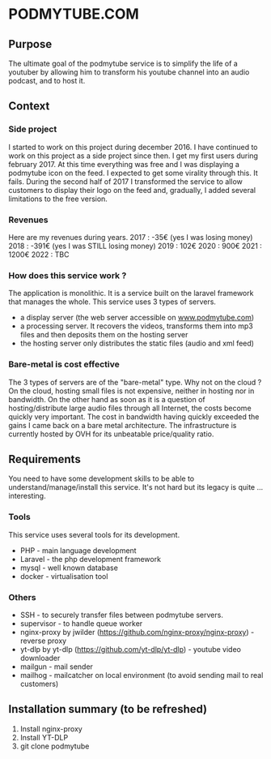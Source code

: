 # PODMYTUBE.COM

## Purpose
The ultimate goal of the podmytube service is to simplify the life of a youtuber by allowing him to transform his youtube channel into an audio podcast, and to host it.

## Context
### Side project
I started to work on this project during december 2016. 
I have continued to work on this project as a side project since then.
I get my first users during february 2017. At this time everything was free and I was displaying a podmytube icon on the feed.
I expected to get some virality through this. It fails.
During the second half of 2017 I transformed the service to allow customers to display their logo on the feed and, gradually, I added several limitations to the free version. 

### Revenues
Here are my revenues during years.
2017 : -35€ (yes I was losing money)
2018 : -391€ (yes I was STILL losing money)
2019 : 102€ 
2020 : 900€
2021 : 1200€
2022 : TBC

### How does this service work ?
The application is monolithic. It is a service built on the laravel framework that manages the whole.
This service uses 3 types of servers.
- a display server (the web server accessible on www.podmytube.com)
- a processing server. It recovers the videos, transforms them into mp3 files and then deposits them on the hosting server
- the hosting server only distributes the static files (audio and xml feed)

### Bare-metal is cost effective
The 3 types of servers are of the "bare-metal" type. 
Why not on the cloud ? 
On the cloud, hosting small files is not expensive, neither in hosting nor in bandwidth.
On the other hand as soon as it is a question of hosting/distribute large audio files through all Internet, the costs become quickly very important.
The cost in bandwidth having quickly exceeded the gains I came back on a bare metal architecture. 
The infrastructure is currently hosted by OVH for its unbeatable price/quality ratio.


## Requirements
You need to have some development skills to be able to understand/manage/install this service. 
It's not hard but its legacy is quite ... interesting.

### Tools
This service uses several tools for its development.

- PHP - main language development
- Laravel - the php development framework
- mysql - well known database
- docker - virtualisation tool

### Others
- SSH - to securely transfer files between podmytube servers.
- supervisor - to handle queue worker
- nginx-proxy by jwilder (https://github.com/nginx-proxy/nginx-proxy) - reverse proxy
- yt-dlp by yt-dlp (https://github.com/yt-dlp/yt-dlp) - youtube video downloader
- mailgun - mail sender
- mailhog - mailcatcher on local environment (to avoid sending mail to real customers)


## Installation summary (to be refreshed)
1. Install nginx-proxy
1. Install YT-DLP
1. git clone podmytube


